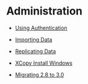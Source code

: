 Administration
==============

- [Using Authentication](Authentication.md)

- [Importing Data](ImportingData.md)

- [Replicating Data](ReplicatingData.md)

- [XCopy Install Windows](XCopyInstallWindows.md)

- [Migrating 2.8 to 3.0](Migrate2.8to3.0.md)
